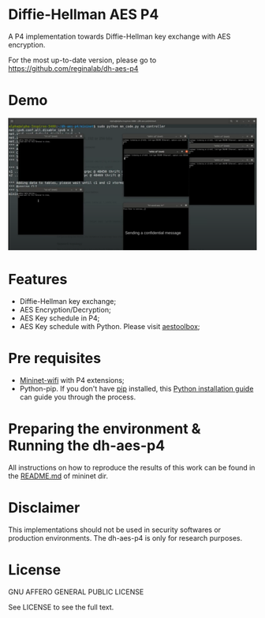 
# Diffie-Hellman AES P4

A P4 implementation towards Diffie-Hellman key exchange with AES encryption.

For the most up-to-date version, please go to https://github.com/reginalab/dh-aes-p4

# Demo

[![Watch the video](https://github.com/emdneto/dh-aes-p4/blob/main/utils/demo.png)](https://www.youtube.com/watch?v=vKngddt_brA)

# Features

* Diffie-Hellman key exchange;
* AES Encryption/Decryption;
* AES Key schedule in P4;
* AES Key schedule with Python. Please visit [aestoolbox](https://github.com/emdneto/aestoolbox);

# Pre requisites

* [Mininet-wifi](https://github.com/intrig-unicamp/mininet-wifi) with P4 extensions;
* Python-pip. If you don't have [pip](https://pip.pypa.io) installed, this [Python installation guide](http://docs.python-guide.org/en/latest/starting/installation/) can guide you through the process.

# Preparing the environment & Running the dh-aes-p4 

All instructions on how to reproduce the results of this work can be found in the [README.md](./mininet/README.md) of mininet dir. 


# Disclaimer

This implementations should not be used in security softwares or production environments. The dh-aes-p4 is only for research purposes.

# License

GNU AFFERO GENERAL PUBLIC LICENSE

See LICENSE to see the full text.
